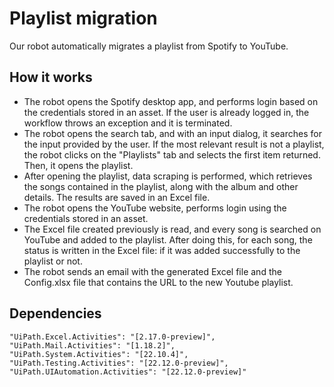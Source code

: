 # Playlist migration

Our robot automatically migrates a playlist from Spotify to YouTube.

## How it works

* The robot opens the Spotify desktop app, and performs login based on the credentials stored in an asset. If the user is already logged in, the workflow throws an exception and it is terminated.
* The robot opens the search tab, and with an input dialog, it searches for the input provided by the user. If the most relevant result is not a playlist, the robot clicks on the "Playlists" tab and selects the first item returned. Then, it opens the playlist.
* After opening the playlist, data scraping is performed, which retrieves the songs contained in the playlist, along with the album and other details. The results are saved in an Excel file.
* The robot opens the YouTube website, performs login using the credentials stored in an asset.
* The Excel file created previously is read, and every song is searched on YouTube and added to the playlist. After doing this, for each song, the status is written in the Excel file: if it was added successfully to the playlist or not.
* The robot sends an email with the generated Excel file and the Config.xlsx file that contains the URL to the new Youtube playlist.

## Dependencies

    "UiPath.Excel.Activities": "[2.17.0-preview]",
    "UiPath.Mail.Activities": "[1.18.2]",
    "UiPath.System.Activities": "[22.10.4]",
    "UiPath.Testing.Activities": "[22.12.0-preview]",
    "UiPath.UIAutomation.Activities": "[22.12.0-preview]"
